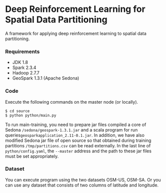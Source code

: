 # Deep Reinforcement Learning for Spatial Data Partitioning
A framework for applying deep reinforcement learning to spatial data partitioning.

### Requirements
- JDK 1.8
- Spark 2.3.4
- Hadoop 2.7.7
- GeoSpark 1.3.1 (Apache Sedona)

### Code
Execute the following commands on the master node (or locally).
```
$ cd source
$ python python/main.py
```

To run main-training, you need to prepare jar files compiled a core of Sedona `/sedona/geospark-1.3.1.jar` and a scala program for run queries`geosparkapplication_2.11-0.1.jar`. In addition, we have also modified Sedona jar file of open source so that obtained during training partitions `/tmp/partitions.csv` can be read externally.
In the last line of `python/config.yaml`, the `--master` address and the path to these jar files must be set appropriately.

### Dataset
You can execute program using the two datasets OSM-US, OSM-SA. Or you can use any dataset that consists of two columns of latitude and longitude.
